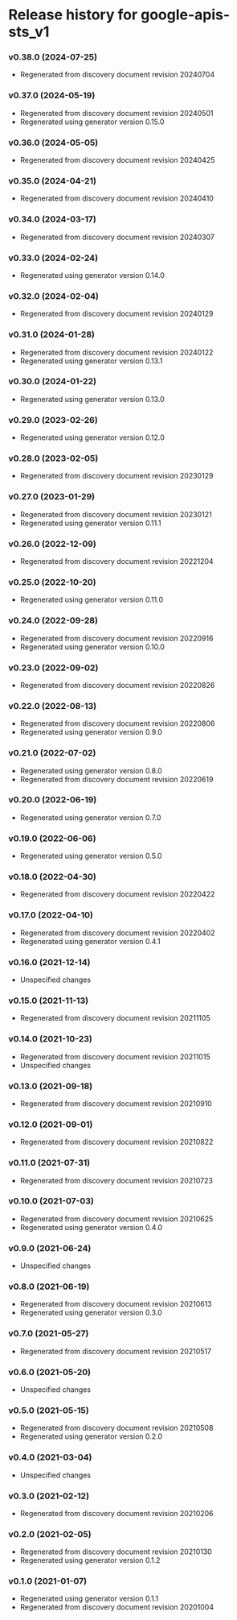 # Release history for google-apis-sts_v1

### v0.38.0 (2024-07-25)

* Regenerated from discovery document revision 20240704

### v0.37.0 (2024-05-19)

* Regenerated from discovery document revision 20240501
* Regenerated using generator version 0.15.0

### v0.36.0 (2024-05-05)

* Regenerated from discovery document revision 20240425

### v0.35.0 (2024-04-21)

* Regenerated from discovery document revision 20240410

### v0.34.0 (2024-03-17)

* Regenerated from discovery document revision 20240307

### v0.33.0 (2024-02-24)

* Regenerated using generator version 0.14.0

### v0.32.0 (2024-02-04)

* Regenerated from discovery document revision 20240129

### v0.31.0 (2024-01-28)

* Regenerated from discovery document revision 20240122
* Regenerated using generator version 0.13.1

### v0.30.0 (2024-01-22)

* Regenerated using generator version 0.13.0

### v0.29.0 (2023-02-26)

* Regenerated using generator version 0.12.0

### v0.28.0 (2023-02-05)

* Regenerated from discovery document revision 20230129

### v0.27.0 (2023-01-29)

* Regenerated from discovery document revision 20230121
* Regenerated using generator version 0.11.1

### v0.26.0 (2022-12-09)

* Regenerated from discovery document revision 20221204

### v0.25.0 (2022-10-20)

* Regenerated using generator version 0.11.0

### v0.24.0 (2022-09-28)

* Regenerated from discovery document revision 20220916
* Regenerated using generator version 0.10.0

### v0.23.0 (2022-09-02)

* Regenerated from discovery document revision 20220826

### v0.22.0 (2022-08-13)

* Regenerated from discovery document revision 20220806
* Regenerated using generator version 0.9.0

### v0.21.0 (2022-07-02)

* Regenerated using generator version 0.8.0
* Regenerated from discovery document revision 20220619

### v0.20.0 (2022-06-19)

* Regenerated using generator version 0.7.0

### v0.19.0 (2022-06-06)

* Regenerated using generator version 0.5.0

### v0.18.0 (2022-04-30)

* Regenerated from discovery document revision 20220422

### v0.17.0 (2022-04-10)

* Regenerated from discovery document revision 20220402
* Regenerated using generator version 0.4.1

### v0.16.0 (2021-12-14)

* Unspecified changes

### v0.15.0 (2021-11-13)

* Regenerated from discovery document revision 20211105

### v0.14.0 (2021-10-23)

* Regenerated from discovery document revision 20211015
* Unspecified changes

### v0.13.0 (2021-09-18)

* Regenerated from discovery document revision 20210910

### v0.12.0 (2021-09-01)

* Regenerated from discovery document revision 20210822

### v0.11.0 (2021-07-31)

* Regenerated from discovery document revision 20210723

### v0.10.0 (2021-07-03)

* Regenerated from discovery document revision 20210625
* Regenerated using generator version 0.4.0

### v0.9.0 (2021-06-24)

* Unspecified changes

### v0.8.0 (2021-06-19)

* Regenerated from discovery document revision 20210613
* Regenerated using generator version 0.3.0

### v0.7.0 (2021-05-27)

* Regenerated from discovery document revision 20210517

### v0.6.0 (2021-05-20)

* Unspecified changes

### v0.5.0 (2021-05-15)

* Regenerated from discovery document revision 20210508
* Regenerated using generator version 0.2.0

### v0.4.0 (2021-03-04)

* Unspecified changes

### v0.3.0 (2021-02-12)

* Regenerated from discovery document revision 20210206

### v0.2.0 (2021-02-05)

* Regenerated from discovery document revision 20210130
* Regenerated using generator version 0.1.2

### v0.1.0 (2021-01-07)

* Regenerated using generator version 0.1.1
* Regenerated from discovery document revision 20201004

